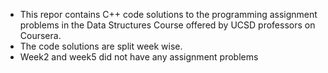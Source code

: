 - This repor contains C++ code solutions to the programming assignment problems in the Data Structures Course offered by 
  UCSD professors on Coursera.
- The code solutions are split week wise.
- Week2 and week5 did not have any assignment problems
